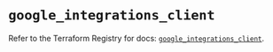 # `google_integrations_client`

Refer to the Terraform Registry for docs: [`google_integrations_client`](https://registry.terraform.io/providers/hashicorp/google-beta/6.27.0/docs/resources/google_integrations_client).
